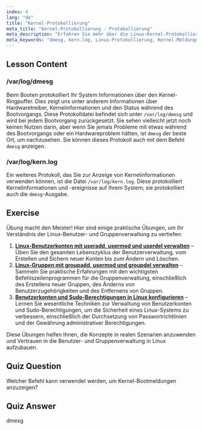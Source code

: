 ```yaml
---
index: 4
lang: "de"
title: "Kernel-Protokollierung"
meta_title: "Kernel-Protokollierung - Protokollierung"
meta_description: "Erfahren Sie mehr über die Linux-Kernel-Protokollierung mit dmesg und kern.log. Verstehen Sie Boot-Meldungen und Hardware-Probleme. Erkunden Sie Kernel-Protokolle für Systeminformationen."
meta_keywords: "dmesg, kern.log, Linux-Protokollierung, Kernel-Meldungen, Boot-Protokoll, Linux-Tutorial, Anfängerleitfaden"
---
```


## Lesson Content

### /var/log/dmesg

Beim Booten protokolliert Ihr System Informationen über den Kernel-Ringpuffer. Dies zeigt uns unter anderem Informationen über Hardwaretreiber, Kernelinformationen und den Status während des Bootvorgangs. Diese Protokolldatei befindet sich unter `/var/log/dmesg` und wird bei jedem Bootvorgang zurückgesetzt. Sie sehen vielleicht jetzt noch keinen Nutzen darin, aber wenn Sie jemals Probleme mit etwas während des Bootvorgangs oder ein Hardwareproblem hätten, ist `dmesg` der beste Ort, um nachzusehen. Sie können dieses Protokoll auch mit dem Befehl `dmesg` anzeigen.

### /var/log/kern.log

Ein weiteres Protokoll, das Sie zur Anzeige von Kernelinformationen verwenden können, ist die Datei `/var/log/kern.log`. Diese protokolliert Kernelinformationen und -ereignisse auf Ihrem System; sie protokolliert auch die `dmesg`-Ausgabe.

## Exercise

Übung macht den Meister! Hier sind einige praktische Übungen, um Ihr Verständnis der Linux-Benutzer- und Gruppenverwaltung zu vertiefen:

1. **[Linux-Benutzerkonten mit useradd, usermod und userdel verwalten](https://labex.io/de/labs/comptia-manage-linux-user-accounts-with-useradd-usermod-and-userdel-590837)** – Üben Sie den gesamten Lebenszyklus der Benutzerverwaltung, vom Erstellen und Sichern neuer Konten bis zum Ändern und Löschen.
2. **[Linux-Gruppen mit groupadd, usermod und groupdel verwalten](https://labex.io/de/labs/comptia-manage-linux-groups-with-groupadd-usermod-and-groupdel-590836)** – Sammeln Sie praktische Erfahrungen mit den wichtigsten Befehlszeilenprogrammen für die Gruppenverwaltung, einschließlich des Erstellens neuer Gruppen, des Änderns von Benutzerzugehörigkeiten und des Entfernens von Gruppen.
3. **[Benutzerkonten und Sudo-Berechtigungen in Linux konfigurieren](https://labex.io/de/labs/comptia-configure-user-accounts-and-sudo-privileges-in-linux-590856)** – Lernen Sie wesentliche Techniken zur Verwaltung von Benutzerkonten und Sudo-Berechtigungen, um die Sicherheit eines Linux-Systems zu verbessern, einschließlich der Durchsetzung von Passwortrichtlinien und der Gewährung administrativer Berechtigungen.

Diese Übungen helfen Ihnen, die Konzepte in realen Szenarien anzuwenden und Vertrauen in die Benutzer- und Gruppenverwaltung in Linux aufzubauen.

## Quiz Question

Welcher Befehl kann verwendet werden, um Kernel-Bootmeldungen anzuzeigen?

## Quiz Answer

dmesg
